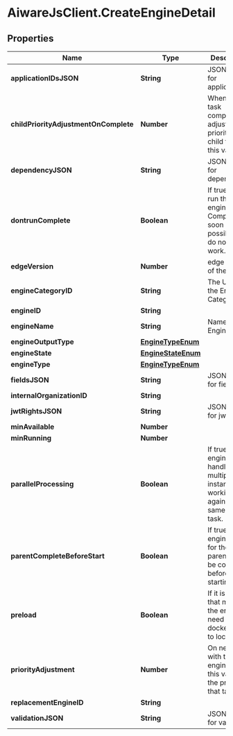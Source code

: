 # AiwareJsClient.CreateEngineDetail

## Properties

Name | Type | Description | Notes
------------ | ------------- | ------------- | -------------
**applicationIDsJSON** | **String** | JSON Data for application_id | [optional] 
**childPriorityAdjustmentOnComplete** | **Number** | When this task completes, adjust the priority of child tasks by this value | [optional] 
**dependencyJSON** | **String** | JSON Data for dependency | [optional] 
**dontrunComplete** | **Boolean** | If true, do not run this engine.  Complete as soon as possible and do not assign work. | [optional] 
**edgeVersion** | **Number** | edge version of the engine | [optional] 
**engineCategoryID** | **String** | The UUID of the Engine Category | [optional] 
**engineID** | **String** |  | [optional] 
**engineName** | **String** | Name of the Engine | [optional] 
**engineOutputType** | [**EngineTypeEnum**](EngineTypeEnum.md) |  | [optional] 
**engineState** | [**EngineStateEnum**](EngineStateEnum.md) |  | [optional] 
**engineType** | [**EngineTypeEnum**](EngineTypeEnum.md) |  | [optional] 
**fieldsJSON** | **String** | JSON Data for fields | [optional] 
**internalOrganizationID** | **String** |  | [optional] 
**jwtRightsJSON** | **String** | JSON Data for jwt_rights | [optional] 
**minAvailable** | **Number** |  | [optional] 
**minRunning** | **Number** |  | [optional] 
**parallelProcessing** | **Boolean** | If true, the engine can handle multiple instances working against the same chunk task. | [optional] 
**parentCompleteBeforeStart** | **Boolean** | If true, the engine waits for the parent(s) to be complete before starting | [optional] 
**preload** | **Boolean** | If it is &#x60;true&#x60;, that means the engine need to pull docker image to local | [optional] 
**priorityAdjustment** | **Number** | On new tasks with this engine, add this value to the priority of that task | [optional] 
**replacementEngineID** | **String** |  | [optional] 
**validationJSON** | **String** | JSON Data for validation | [optional] 


